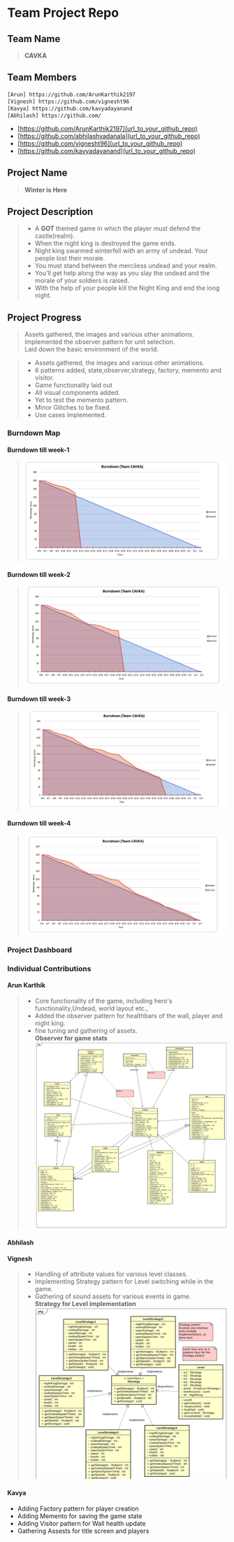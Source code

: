 
# Team Project Repo 

## Team Name
><b>CAVKA</b>
## Team Members
    [Arun] https://github.com/ArunKarthik2197
    [Vignesh] https://github.com/vignesht96
    [Kavya] https://github.com/kavyadayanand
    [Abhilash] https://github.com/

* [https://github.com/ArunKarthik2197](url_to_your_github_repo)
* [https://github.com/abhilashvadanala](url_to_your_github_repo)
* [https://github.com/vignesht96](url_to_your_github_repo)
* [https://github.com/kavyadayanand](url_to_your_github_repo)

## Project Name
><b>Winter is Here</b>
## Project Description
> - A <b>GOT</b> themed game in which the player must defend the castle(realm).<br>
> - When the night king is destroyed the game ends.<br>
> - Night king swarmed winterfell with an army of undead. Your people lost their morale.<br>
> - You must stand between the merciless undead and your realm.<br>
> - You'll get help along the way as you slay the undead and the morale of your soldiers is raised.<br>
> - With the help of your people kill the Night King and end the long night.
## Project Progress
>Assets gathered, the images and various other animations.<br>
>Implemented the observer pattern for unit selection.<br>
>Laid down the basic environment of the world.<br>

> -   Assets gathered, the images and various other animations.<br>
> -   6 patterns added, state,observer,strategy, factory, memento and visitor.<br> 
> -   Game functionality laid out<br> 
> -   All visual components added.<br>
> -   Yet to test the memento pattern.<br>
> -   Minor Glitches to be fixed.
> -   Use cases implemented.

### Burndown Map
#### Burndown till week-1
><img src="docs/Week1-Burndown.PNG"></img>
 #### Burndown till week-2
> <img src="docs/Week2-burndown.PNG"></img>
#### Burndown till week-3
> <img src="docs/Week3-Burndown.PNG"></img>
#### Burndown till week-4
> <img src="docs/Week4-Burndown.PNG"></img>


### Project Dashboard

### Individual Contributions
#### Arun Karthik
> - Core functionality of the game, including hero's functionality,Undead, world layout etc.,<br>
> - Added the observer pattern for healthbars of the wall, player and night king.<br>
> - fine tuning and gathering of assets.<br>
<b>Observer for game stats </b>
<img src="docs/GameObserverPattern-Arun_Karthik.svg"></img><br>

#### Abhilash


#### Vignesh
> - Handling of attribute values for various level classes. <br>
> - Implementing Strategy pattern for Level switching while in the game. <br>
> - Gathering of sound assets for various events in game. <br>
<b>Strategy for Level implementation </b>
<img src="docs/StrategyPattern_VigneshT.png"></img><br>

#### Kavya

- Adding Factory pattern for player creation
- Adding Memento for saving the game state
- Adding Visitor pattern for Wall health update
- Gathering Assests for title screen and players

